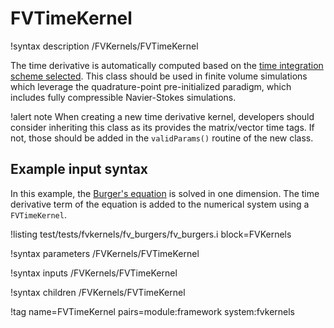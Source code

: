 # FVTimeKernel

!syntax description /FVKernels/FVTimeKernel

The time derivative is automatically computed based on the
[time integration scheme selected](syntax/Executioner/TimeIntegrator/index.md). This
class should be used in finite volume simulations which leverage the
quadrature-point pre-initialized paradigm, which includes fully compressible
Navier-Stokes simulations.

!alert note
When creating a new time derivative kernel, developers should consider inheriting this class
as its provides the matrix/vector time tags. If not, those should be added in the `validParams()`
routine of the new class.

## Example input syntax

In this example, the
[Burger's equation](https://en.wikipedia.org/wiki/Burgers%27_equation) is solved
in one dimension. The time derivative term of the equation is added to the numerical system using
a `FVTimeKernel`.

!listing test/tests/fvkernels/fv_burgers/fv_burgers.i block=FVKernels

!syntax parameters /FVKernels/FVTimeKernel

!syntax inputs /FVKernels/FVTimeKernel

!syntax children /FVKernels/FVTimeKernel

!tag name=FVTimeKernel pairs=module:framework system:fvkernels
